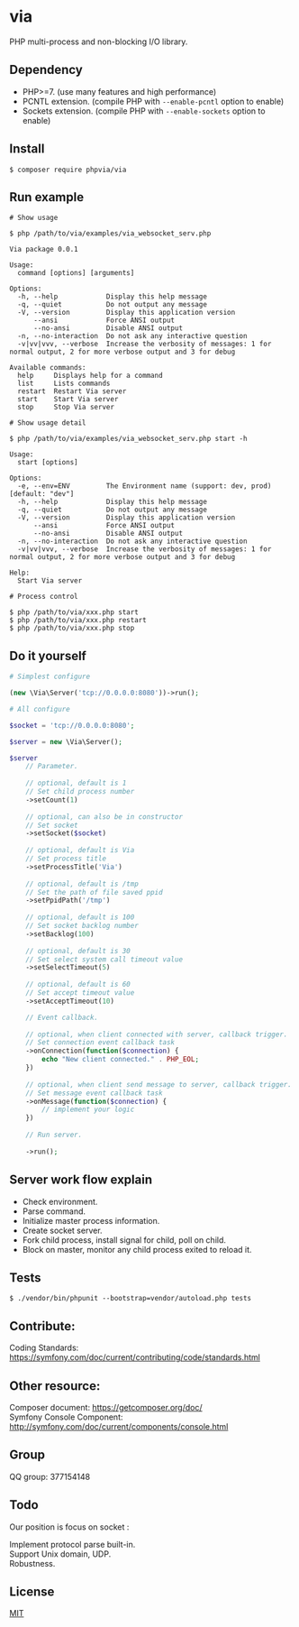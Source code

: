 # via

PHP multi-process and non-blocking I/O library.

## Dependency
* PHP>=7. (use many features and high performance)
* PCNTL extension. (compile PHP with `--enable-pcntl` option to enable)
* Sockets extension. (compile PHP with `--enable-sockets` option to enable)

## Install
```shell
$ composer require phpvia/via
```

## Run example  
```shell
# Show usage

$ php /path/to/via/examples/via_websocket_serv.php
```

```shell
Via package 0.0.1

Usage:
  command [options] [arguments]

Options:
  -h, --help            Display this help message
  -q, --quiet           Do not output any message
  -V, --version         Display this application version
      --ansi            Force ANSI output
      --no-ansi         Disable ANSI output
  -n, --no-interaction  Do not ask any interactive question
  -v|vv|vvv, --verbose  Increase the verbosity of messages: 1 for normal output, 2 for more verbose output and 3 for debug

Available commands:
  help     Displays help for a command
  list     Lists commands
  restart  Restart Via server
  start    Start Via server
  stop     Stop Via server
```

```shell
# Show usage detail

$ php /path/to/via/examples/via_websocket_serv.php start -h
```

```shell
Usage:
  start [options]

Options:
  -e, --env=ENV         The Environment name (support: dev, prod) [default: "dev"]
  -h, --help            Display this help message
  -q, --quiet           Do not output any message
  -V, --version         Display this application version
      --ansi            Force ANSI output
      --no-ansi         Disable ANSI output
  -n, --no-interaction  Do not ask any interactive question
  -v|vv|vvv, --verbose  Increase the verbosity of messages: 1 for normal output, 2 for more verbose output and 3 for debug

Help:
  Start Via server
```

```shell
# Process control

$ php /path/to/via/xxx.php start
$ php /path/to/via/xxx.php restart
$ php /path/to/via/xxx.php stop
```

## Do it yourself
```php
# Simplest configure

(new \Via\Server('tcp://0.0.0.0:8080'))->run();
```

```php
# All configure

$socket = 'tcp://0.0.0.0:8080';

$server = new \Via\Server();

$server
    // Parameter.
    
    // optional, default is 1
    // Set child process number
    ->setCount(1)
    
    // optional, can also be in constructor
    // Set socket
    ->setSocket($socket)
    
    // optional, default is Via
    // Set process title
    ->setProcessTitle('Via')
    
    // optional, default is /tmp
    // Set the path of file saved ppid
    ->setPpidPath('/tmp')
    
    // optional, default is 100
    // Set socket backlog number
    ->setBacklog(100)
    
    // optional, default is 30
    // Set select system call timeout value
    ->setSelectTimeout(5)
    
    // optional, default is 60
    // Set accept timeout value
    ->setAcceptTimeout(10)

    // Event callback.
    
    // optional, when client connected with server, callback trigger.
    // Set connection event callback task
    ->onConnection(function($connection) {
        echo "New client connected." . PHP_EOL;
    })
    
    // optional, when client send message to server, callback trigger.
    // Set message event callback task
    ->onMessage(function($connection) {
        // implement your logic
    })
    
    // Run server.
    
    ->run();
```

## Server work flow explain

* Check environment.  
* Parse command.  
* Initialize master process information.  
* Create socket server.  
* Fork child process, install signal for child, poll on child.  
* Block on master, monitor any child process exited to reload it.  

## Tests
```shell
$ ./vendor/bin/phpunit --bootstrap=vendor/autoload.php tests
```

## Contribute:  
Coding Standards: https://symfony.com/doc/current/contributing/code/standards.html

## Other resource:  
Composer document: https://getcomposer.org/doc/  
Symfony Console Component: http://symfony.com/doc/current/components/console.html

## Group
QQ group: 377154148

## Todo
Our position is focus on socket :  

Implement protocol parse built-in.  
Support Unix domain, UDP.  
Robustness.  

## License
[MIT](https://github.com/phpvia/via/blob/master/LICENSE)

